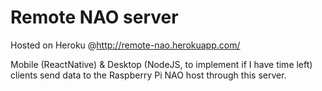 # Remote NAO server
Hosted on Heroku @http://remote-nao.herokuapp.com/

Mobile (ReactNative) & Desktop (NodeJS, to implement if I have time left) clients send data to the Raspberry Pi NAO host through this server.